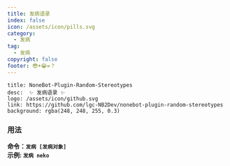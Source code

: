 ```yaml
---
title: 发病语录
index: false
icon: /assets/icon/pills.svg
category:
  - 发病
tag:
  - 发病
copyright: false
footer: 😎+😭=？
---
```


```component VPCard
title: NoneBot-Plugin-Random-Stereotypes
desc:  ✨ 发病语录 ✨
logo: /assets/icon/github.svg
link: https://github.com/lgc-NB2Dev/nonebot-plugin-random-stereotypes
background: rgba(248, 248, 255, 0.3)
```


### **用法**
**命令：`发病 [发病对象]`**  
**示例: `发病 neko`**